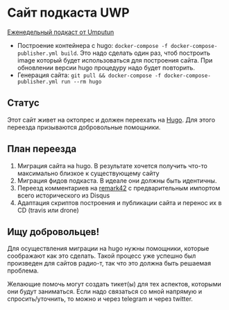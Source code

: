 # Сайт подкаста UWP 

[Еженедельный подкаст от Umputun](https://podcast.umputun.com)

- Построение контейнера с hugo: `docker-compose -f docker-compose-publisher.yml build`. Это надо сделать один раз, чтоб построить image который будет использоваться для построения сайта. При обновлении версии hugo процедуру надо будет повторить.
- Генерация сайта: `git pull && docker-compose -f docker-compose-publisher.yml run --rm hugo`

## Статус

Этот сайт живет на октопрес и должен переехать на [Hugo](https://github.com/gohugoio/hugo). Для этого переезда призываются добровольные помощники.

## План переезда

1. Миграция сайта на hugo. В результате хочется получить что-то максимально близкое к существующему сайту
1. Миграция фидов подкаста. В идеале они должны быть идентичны.
1. Переезд комментариев на [remark42](https://github.com/umputun/remark) с предварительным импортом всего исторического из Disqus
1. Адаптация скриптов построения и публикации сайта и перенос их в CD (travis или drone)

## Ищу добровольцев!

Для осуществления миграции на hugo нужны помощники, которые соображают как это сделать. Такой процесс уже успешно был произведен для сайтов радио-т, так что это должна быть решаемая проблема.

Желающие помочь могут создать тикет(ы) для тех аспектов, которыми они будут заниматься. Если надо связаться со мной напрямую и спросить/уточнить, то можно и через telegram и через twitter.



